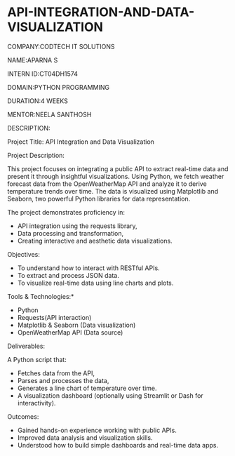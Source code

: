 # API-INTEGRATION-AND-DATA-VISUALIZATION

COMPANY:CODTECH IT SOLUTIONS

NAME:APARNA S

INTERN ID:CT04DH1574

DOMAIN:PYTHON PROGRAMMING

DURATION:4 WEEKS

MENTOR:NEELA SANTHOSH

DESCRIPTION:

Project Title: API Integration and Data Visualization

Project Description:

This project focuses on integrating a public API to extract real-time data and present it through insightful visualizations. Using Python, we fetch weather forecast data from the OpenWeatherMap API and analyze it to derive temperature trends over time. The data is visualized using Matplotlib and Seaborn, two powerful Python libraries for data representation.

The project demonstrates proficiency in:

* API integration using the requests library,
* Data processing and transformation,
* Creating interactive and aesthetic data visualizations.

 Objectives:

* To understand how to interact with RESTful APIs.
* To extract and process JSON data.
* To visualize real-time data using line charts and plots.

Tools & Technologies:*

* Python
* Requests(API interaction)
* Matplotlib & Seaborn (Data visualization)
* OpenWeatherMap API (Data source)

Deliverables:

A Python script that:

  * Fetches data from the API,
  * Parses and processes the data,
  * Generates a line chart of temperature over time.
  * A visualization dashboard (optionally using Streamlit or Dash for interactivity).

 Outcomes:

* Gained hands-on experience working with public APIs.
* Improved data analysis and visualization skills.
* Understood how to build simple dashboards and real-time data apps.

